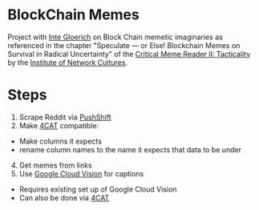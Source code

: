 # BlockChain Memes
Project with [Inte Gloerich](https://integloerich.nl/) on Block Chain memetic imaginaries as referenced in the chapter "Speculate — or Else! Blockchain Memes on Survival in Radical Uncertainty" of the [Critical Meme Reader II: Tacticality](https://networkcultures.org/blog/publication/critical-meme-reader-ii-memetic-tacticality/) by the [Institute of Network Cultures](https://networkcultures.org/). 


# Steps

1. Scrape Reddit via [PushShift](https://github.com/pushshift/api) 
2. Make [4CAT](https://4cat.oilab.nl) compatible:
- Make columns it expects
- rename column names to the name it expects that data to be under
4. Get memes from links
5. Use [Google Cloud Vision](https://cloud.google.com/vision/) for captions
- Requires existing set up of Google Cloud Vision
- Can also be done via [4CAT](https://4cat.oilab.nl)
